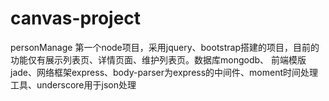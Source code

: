 # canvas-project

personManage 第一个node项目，采用jquery、bootstrap搭建的项目，目前的功能仅有展示列表页、详情页面、维护列表页。数据库mongodb、
前端模版jade、网络框架express、body-parser为express的中间件、moment时间处理工具、underscore用于json处理


